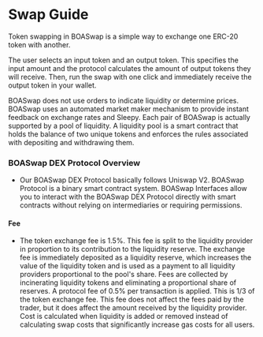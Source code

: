 # Swap Guide

Token swapping in BOASwap is a simple way to exchange one ERC-20 token with another.

The user selects an input token and an output token.
This specifies the input amount and the protocol calculates the amount of output tokens they will receive.
Then, run the swap with one click and immediately receive the output token in your wallet.

BOASwap does not use orders to indicate liquidity or determine prices.
BOASwap uses an automated market maker mechanism to provide instant feedback on exchange rates and Sleepy.
Each pair of BOASwap is actually supported by a pool of liquidity.
A liquidity pool is a smart contract that holds the balance of two unique tokens and enforces the rules associated with depositing and withdrawing them.

### BOASwap DEX Protocol Overview
- Our BOASwap DEX Protocol basically follows Uniswap V2. BOASwap Protocol is a binary smart contract system.
  BOASwap Interfaces allow you to interact with the BOASwap DEX Protocol directly with smart contracts without relying on intermediaries or requiring permissions.

#### Fee
- The token exchange fee is 1.5%. This fee is split to the liquidity provider in proportion to its contribution to the liquidity reserve.
  The exchange fee is immediately deposited as a liquidity reserve, which increases the value of the liquidity token and is used as a payment to all liquidity providers proportional to the pool's share.
  Fees are collected by incinerating liquidity tokens and eliminating a proportional share of reserves.
  A protocol fee of 0.5% per transaction is applied. This is 1/3 of the token exchange fee.
  This fee does not affect the fees paid by the trader, but it does affect the amount received by the liquidity provider.
  Cost is calculated when liquidity is added or removed instead of calculating swap costs that significantly increase gas costs for all users.
